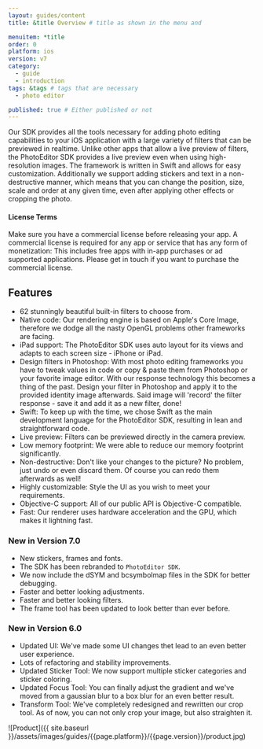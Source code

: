 ```yaml
---
layout: guides/content
title: &title Overview # title as shown in the menu and

menuitem: *title
order: 0
platform: ios
version: v7
category:
  - guide
  - introduction
tags: &tags # tags that are necessary
  - photo editor

published: true # Either published or not
---
```



Our SDK provides all the tools necessary for adding photo editing capabilities to your iOS application with a large variety of filters that can be previewed in realtime. Unlike other apps that allow a live preview of filters, the PhotoEditor SDK provides a live preview even when using high-resolution images. The framework is written in Swift and allows for easy customization.
Additionally we support adding stickers and text in a non-destructive manner, which means that you can change the position, size, scale and order at any given time, even after applying other effects or cropping the photo.

<div class="documentation__disclaimer">
<h4>License Terms</h4>
Make sure you have a commercial license before releasing your app.
A commercial license is required for any app or service that has any form of monetization: This includes free apps with in-app purchases or ad supported applications. Please get in touch if you want to purchase the commercial license.
</div>

## Features

* 62 stunningly beautiful built-in filters to choose from.
* Native code: Our rendering engine is based on Apple's Core Image, therefore we dodge all the nasty OpenGL problems other frameworks are facing.
* iPad support: The PhotoEditor SDK uses auto layout for its views and adapts to each screen size - iPhone or iPad.
* Design filters in Photoshop: With most photo editing frameworks you have to tweak values in code or copy & paste them from Photoshop or your favorite image editor. With our response technology this becomes a thing of the past. Design your filter in Photoshop and apply it to the provided identity image afterwards. Said image will 'record' the filter response - save it and add it as a new filter, done!
* Swift: To keep up with the time, we chose Swift as the main development language for the PhotoEditor SDK, resulting in lean and straightforward code.
* Live preview: Filters can be previewed directly in the camera preview.
* Low memory footprint: We were able to reduce our memory footprint significantly.
* Non-destructive: Don't like your changes to the picture? No problem, just undo or even discard them. Of course you can redo them afterwards as well!
* Highly customizable: Style the UI as you wish to meet your requirements.
* Objective-C support: All of our public API is Objective-C compatible.
* Fast: Our renderer uses hardware acceleration and the GPU, which makes it lightning fast.

### New in Version 7.0

* New stickers, frames and fonts.
* The SDK has been rebranded to `PhotoEditor SDK`.
* We now include the dSYM and bcsymbolmap files in the SDK for better debugging.
* Faster and better looking adjustments.
* Faster and better looking filters.
* The frame tool has been updated to look better than ever before.

### New in Version 6.0

* Updated UI: We've made some UI changes thet lead to an even better user experience.
* Lots of refactoring and stability improvements.
* Updated Sticker Tool: We now support multiple sticker categories and sticker coloring.
* Updated Focus Tool: You can finally adjust the gradient and we've moved from a gaussian blur to a box blur for an even better result.
* Transform Tool: We've completely redesigned and rewritten our crop tool. As of now, you can not only crop your image, but also straighten it.

![Product]({{ site.baseurl }}/assets/images/guides/{{page.platform}}/{{page.version}}/product.jpg)

